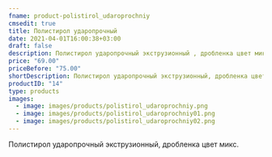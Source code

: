 ```yaml
---
fname: product-polistirol_udaroprochniy
cmsedit: true
title: Полистирол ударопрочный
date: 2021-04-01T16:00:38+03:00
draft: false
description: Полистирол ударопрочный экструзионный , дробленка цвет микс.
price: "69.00"
priceBefore: "75.00"
shortDescription: Полистирол ударопрочный экструзионный, дробленка цвет микс.
productID: "14"
type: products
images:
  - image: images/products/polistirol_udaroprochniy.png
  - image: images/products/polistirol_udaroprochniy01.png
  - image: images/products/polistirol_udaroprochniy02.png
---
```


Полистирол ударопрочный экструзионный, дробленка цвет микс.
